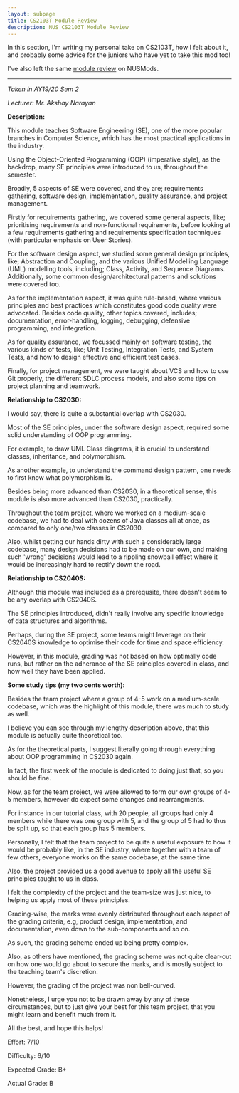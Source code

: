 ```yaml
---
layout: subpage
title: CS2103T Module Review
description: NUS CS2103T Module Review
---
```


In this section, I'm writing my personal take on CS2103T, how I felt about it,
and probably some advice for the juniors who have yet to take this mod too!

I've also left the same [module review](https://nusmods.com/modules/CS2103T/software-engineering)
on NUSMods.

---

_Taken in AY19/20 Sem 2_

_Lecturer: Mr. Akshay Narayan_

**Description:**

This module teaches Software Engineering (SE), one of the more popular
branches in Computer Science, which has the most practical applications
in the industry.

Using the Object-Oriented Programming (OOP) (imperative style), as the
backdrop, many SE principles were introduced to us, throughout the
semester.

Broadly, 5 aspects of SE were covered, and they are; requirements gathering,
software design, implementation, quality assurance, and project management.

Firstly for requirements gathering, we covered some general aspects, like;
prioritising requirements and non-functional requirements, before looking at
a few requirements gathering and requirements specification techniques
(with particular emphasis on User Stories).

For the software design aspect, we studied some general design principles,
like; Abstraction and Coupling, and the various Unified Modelling Language (UML)
modelling tools, including; Class, Activity, and Sequence Diagrams.
Additionally, some common design/architectural patterns and solutions
were covered too.

As for the implementation aspect, it was quite rule-based, where various
principles and best practices which constitutes good code quality were
advocated. Besides code quality, other topics covered, includes;
documentation, error-handling, logging, debugging, defensive programming,
and integration.

As for quality assurance, we focussed mainly on software testing, the
various kinds of tests, like; Unit Testing, Integration Tests, and System
Tests, and how to design effective and efficient test cases.

Finally, for project management, we were taught about VCS and how to use
Git properly, the different SDLC process models, and also some tips on
project planning and teamwork.

**Relationship to CS2030:**

I would say, there is quite a substantial overlap with CS2030.

Most of the SE principles, under the software design aspect, required
some solid understanding of OOP programming.

For example, to draw UML Class diagrams, it is crucial to understand classes,
inheritance, and polymorphism.

As another example, to understand the command design pattern, one needs
to first know what polymorphism is.

Besides being more advanced than CS2030, in a theoretical sense, this module
is also more advanced than CS2030, practically.

Throughout the team project, where we worked on a medium-scale codebase,
we had to deal with dozens of Java classes all at once, as compared to only
one/two classes in CS2030.

Also, whilst getting our hands dirty with such a considerably large codebase,
many design decisions had to be made on our own, and making such 'wrong'
decisions would lead to a rippling snowball effect where it would be
increasingly hard to rectify down the road.

**Relationship to CS2040S:**

Although this module was included as a prerequsite, there doesn't seem
to be any overlap with CS2040S.

The SE principles introduced, didn't really involve any specific
knowledge of data structures and algorithms.

Perhaps, during the SE project, some teams might leverage on their CS2040S
knowledge to optimise their code for time and space efficiency.

However, in this module, grading was not based on how optimally code runs, but
rather on the adherance of the SE principles covered in class, and how well
they have been applied.

**Some study tips (my two cents worth):**

Besides the team project where a group of 4-5 work on a medium-scale
codebase, which was the highlight of this module, there was much to study
as well.

I believe you can see through my lengthy description above, that this
module is actually quite theoretical too.

As for the theoretical parts, I suggest literally going through everything
about OOP programming in CS2030 again.

In fact, the first week of the module is dedicated to doing just that, so
you should be fine.

Now, as for the team project, we were allowed to form our own groups
of 4-5 members, however do expect some changes and rearrangments.

For instance in our tutorial class, with 20 people, all groups had only
4 members while there was one group with 5, and the group of 5 had to
thus be split up, so that each group has 5 members.

Personally, I felt that the team project to be quite a useful exposure to
how it would be probably like, in the SE industry, where together with
a team of few others, everyone works on the same codebase, at the
same time.

Also, the project provided us a good avenue to apply all the useful
SE principles taught to us in class.

I felt the complexity of the project and the team-size was just nice,
to helping us apply most of these principles.

Grading-wise, the marks were evenly distributed throughout each
aspect of the grading criteria, e.g, product design, implementation,
and documentation, even down to the sub-components and so on.

As such, the grading scheme ended up being pretty complex.

Also, as others have mentioned, the grading scheme
was not quite clear-cut on how one would go about to secure the
marks, and is mostly subject to the teaching team's discretion.

However, the grading of the project was non bell-curved.

Nonetheless, I urge you not to be drawn away by any of these
circumstances, but to just give your best for this team project, that
you might learn and benefit much from it.

All the best, and hope this helps!

Effort: 7/10

Difficulty: 6/10

Expected Grade: B+

Actual Grade: B
